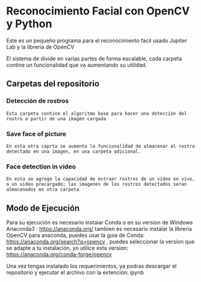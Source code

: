 # Reconocimiento Facial con OpenCV y Python

Este es un pequeño programa para el reconocimiento facil usado Jupiter Lab y la libreria de OpenCV

El sistema de divide en varias partes de forma escalable, cada carpeta contine un funcionalidad que va aumentando su utilidad. 

## Carpetas del repositorio

  ### Detección de rostros
    Esta carpeta contine el algoritmo base para hacer una detección del rostro a partir de una imagen cargada

  ### Save face of picture
    En esta otra caprta se aumenta la funcionalidad de almacenar el rostro detectado en una imagen, en una carpeta adicional.

  ### Face detection in video
    En esta se agrego la capacidad de extraer rostros de un video en vivo, o un video precargado; las imagenes de los rostros detectados seran almacenados en otra carpeta


## Modo de Ejecución

Para su ejecución es necesario instalar Conda o en su version de Windows Anaconda3 : https://anaconda.org/ 
tambien es necesario instalar la libreria OpenCV para anaconda, puedes usar la guia de Conda: https://anaconda.org/search?q=opencv , puedes seleccionar la version que se adapte a tu instalación, yo utilice esta version: https://anaconda.org/conda-forge/opencv

Una vez tengas instalado los requerimientos, ya podras descargar el repositorio y ejecutar el archivo con la extención: ipynb
